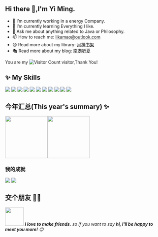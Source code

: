 ## Hi there 👋,I'm Yi Ming.

- 🔭 I’m currently working in a energy Company.
- 🌱 I’m currently learning Everything I like.
- 💬 Ask me about anything related to Java or Philosophy.
- 📫 How to reach me: likamao@outlook.com
- 😄 Read more about my library: [月神书架](https://read.likamao.top/)
- 🎭 Read more about my blog: [南港听夏](https://likaboy.github.io/)

You are my ![Visitor Count](https://profile-counter.glitch.me/likaboy/count.svg) visitor,Thank You!

## ✨ My Skills   

![](https://img.shields.io/badge/-Java-4C7491?style=flat-square&logo=java&logoColor=fff)
![](https://img.shields.io/badge/-Spring-6DB33F?style=flat-square&logo=Spring&logoColor=fff)
![](https://img.shields.io/badge/-SpringBoot-6DB33F?style=flat-square&logo=SpringBoot&logoColor=fff)
![](https://img.shields.io/badge/-SpringSecurity-6DB33F?style=flat-square&logo=SpringSecurity&logoColor=fff)
![](https://img.shields.io/badge/-RabbitMQ-#FF6600?style=flat-square&logo=RabbitMQ&logoColor=fff)
![](https://img.shields.io/badge/-Vue-4fc08d?style=flat-square&logo=Vue.js&logoColor=fff)
![](https://img.shields.io/badge/-Docker-2496ED?style=flat-square&logo=Docker&logoColor=fff)
![](https://img.shields.io/badge/-Linux-000000?style=flat-square&logo=Linux&logoColor=fff)
![](https://img.shields.io/badge/-MySQL-4479A1?style=flat-square&logo=MySQL&logoColor=fff)
![](https://img.shields.io/badge/-Redis-DC382D?style=flat-square&logo=Redis&logoColor=fff)
![](https://img.shields.io/badge/-Git-E84E31?style=flat-square&logo=Git&logoColor=fff)



## 今年汇总(This year's summary) ✨

<img align="" height="137px" src="https://github-readme-stats.vercel.app/api?username=likaboy&hide_title=true&hide_border=true&show_icons=true&include_all_commits=true&line_height=21&bg_color=0,EC6C6C,FFD479,FFFC79,73FA79&theme=graywhite&locale=cn" /><img align="" height="137px" src="https://github-readme-stats.vercel.app/api/top-langs/?username=likaboy&hide_title=true&hide_border=true&layout=compact&bg_color=0,73FA79,73FDFF,D783FF&theme=graywhite&locale=cn" />


### 我的成就
![](https://stats.justsong.cn/api/github?username=likaboy&theme=dark)
![](https://stats.justsong.cn/api/juejin?id=2467719176022094&theme=dark)

## 交个朋友 👬🏻

<img src="https://media.giphy.com/media/LnQjpWaON8nhr21vNW/giphy.gif" width="60"> <em><b>I love to make friends.</b> so if you want to say <b>hi, I'll be happy to meet you more!</b> 😊</em>
